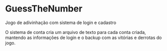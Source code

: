 # GuessTheNumber
Jogo de adivinhação com sistema de login e cadastro

O sistema de conta cria um arquivo de texto para cada conta criada, mantendo as informações de login e o backup com as vitórias e derrotas do jogo.

